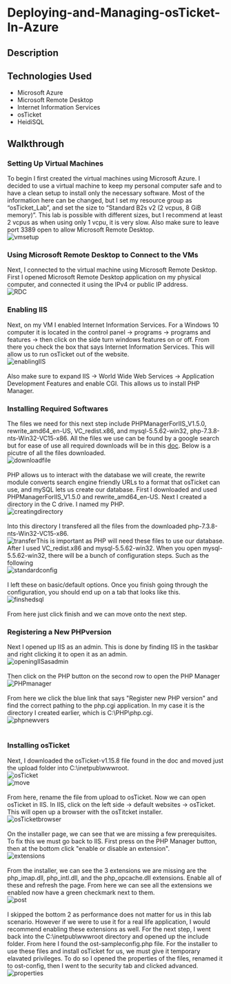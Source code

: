 # Deploying-and-Managing-osTicket-In-Azure

## Description

## Technologies Used
  - Microsoft Azure
  - Microsoft Remote Desktop
  - Internet Information Services
  - osTicket
  - HeidiSQL

## Walkthrough

### Setting Up Virtual Machines
To begin I first created the virtual machines using Microsoft Azure. I decided to use a virtual machine to keep my personal computer safe and to have a clean setup to install only the necessary software. Most of the information here can be changed, but I set my resource group as “osTicket_Lab”, and set the size to “Standard B2s v2 (2 vcpus, 8 GiB memory)”. This lab is possible with different sizes, but I recommend at least 2 vcpus as when using only 1 vcpu, it is very slow.  Also make sure to leave port 3389 open to allow Microsoft Remote Desktop. <br>
![vmsetup](https://imgur.com/Fr3U0QR.png)<br>

### Using Microsoft Remote Desktop to Connect to the VMs
Next, I connected to the virtual machine using Microsoft Remote Desktop. First I opened Microsoft Remote Desktop application on my physical computer, and connected it using the IPv4 or public IP address. <br>
![RDC](https://imgur.com/rI8aqFE.png) <br>

### Enabling IIS
Next, on my VM I enabled Internet Information Services. For a Windows 10 computer it is located in the control panel -> programs -> programs and features -> then click on the side turn windows features on or off. From there you check the box that says Internet Information Services. This will allow us to run osTicket out of the website.<br>
![enablingIIS](https://imgur.com/g56GFHL.png)<br><br>
Also make sure to expand IIS -> World Wide Web Services -> Application Development Features and enable CGI. This allows us to install PHP Manager.<br>
### Installing Required Softwares
The files we need for this next step include PHPManagerForIIS_V1.5.0, rewrite_amd64_en-US, VC_redist.x86, and mysql-5.5.62-win32, php-7.3.8-nts-Win32-VC15-x86. All the files we use can be found by a google search but for ease of use all required downloads will be in this [doc](https://drive.google.com/drive/u/0/folders/1APMfNyfNzcxZC6EzdaNfdZsUwxWYChf6). Below is a picutre of all the files downloaded.<br> 
![downloadfile](https://imgur.com/parzeS9.png) <br><br>
PHP allows us to interact with the database we will create, the rewrite module converts search engine friendly URLs to a format that osTicket can use, and mySQL lets us create our database. First I downloaded and used PHPManagerForIIS_V1.5.0 and rewrite_amd64_en-US. Next I created a directory in the C drive. I named my PHP. <br>
![creatingdirectory](https://imgur.com/nxtcYnR.png)<br><br>
Into this directory I transfered all the files from the downloaded php-7.3.8-nts-Win32-VC15-x86. <br>
![transfer](https://imgur.com/uCXvjyh.png)This is important as PHP will need these files to use our database. After I used VC_redist.x86 and mysql-5.5.62-win32. When you open mysql-5.5.62-win32, there will be a bunch of configuration steps. Such as the following <br>
![standardconfig](https://imgur.com/pt1BsX0.png) <br><br>
I left these on basic/default options. Once you finish going through the configuration, you should end up on a tab that looks like this. <br>
![finshedsql](https://imgur.com/FQTRfzM.png) <br><br>
From here just click finish and we can move onto the next step.<br>

### Registering a New PHPversion
Next I opened up IIS as an admin. This is done by finding IIS in the taskbar and right clicking it to open it as an admin.<br>
![openingIISasadmin](https://imgur.com/4roQUZT.png)<br><br>
Then click on the PHP button on the second row to open the PHP Manager <br>
![PHPmanager](https://imgur.com/vRHSYd1.png)<br><br>
From here we click the blue link that says "Register new PHP version" and find the correct pathing to the php.cgi application. In my case it is the directory I created earlier, which is C:\PHP\php.cgi. <br>
![phpnewvers](https://imgur.com/U0ZmQdE.png)<br><br>

### Installing osTicket
Next, I downloaded the osTicket-v1.15.8 file found in the doc and moved just the upload folder into C:\inetpub\wwwroot.<br>
![osTicket](https://imgur.com/parzeS9.png)<br>
![move](https://imgur.com/J5eWC61.png)<br><br>
From here, rename the file from upload to osTicket. Now we can open osTicket in IIS. In IIS, click on the left side -> default websites -> osTicket. This will open up a browser with the osTitcket installer. <br>
![osTicketbrowser](https://imgur.com/KTROvvb.png)<br><br>
On the installer page, we can see that we are missing a few prerequisites. To fix this we must go back to IIS. First press on the PHP Manager button, then at the bottom click "enable or disable an extension".<br>
![extensions](https://imgur.com/YyTtzBA.png)<br><br>
From the installer, we can see the 3 extensions we are missing are the php_imap.dll, php_intl.dll, and the php_opcache.dll extensions. Enable all of these and refresh the page. From here we can see all the extensions we enabled now have a green checkmark next to them.<br>
![post](https://imgur.com/5h6xYGY.png)<br><br>
I skipped the bottom 2 as performance does not matter for us in this lab scenario. However if we were to use it for a real life application, I would recommend enabling these extensions as well. For the next step, I went back into the C:\inetpub\wwwroot directory and opened up the include folder. From here I found the ost-sampleconfig.php file. For the installer to use these files and install osTicket for us, we must give it temporary elavated privileges. To do so I opened the properties of the files, renamed it to ost-config, then I went to the security tab and clicked advanced.<br>
![properties](https://imgur.com/tVJ1Ze1.png)<br><br>



